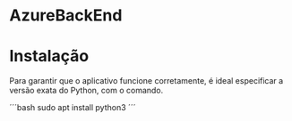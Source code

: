 # AzureBackEnd






# Instalação
   Para garantir que o aplicativo funcione corretamente, é ideal especificar a versão exata do Python, com o comando.
   
   ´´´bash
      sudo apt install python3 
   ´´´
   
